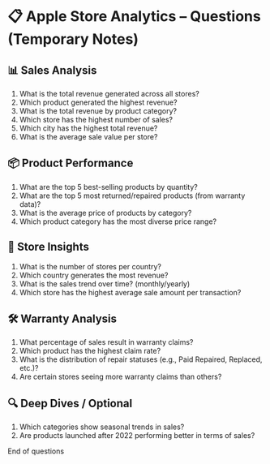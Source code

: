 # 📋 Apple Store Analytics – Questions (Temporary Notes)

## 📊 Sales Analysis

1. What is the total revenue generated across all stores?
2. Which product generated the highest revenue?
3. What is the total revenue by product category?
4. Which store has the highest number of sales?
5. Which city has the highest total revenue?
6. What is the average sale value per store?

## 📦 Product Performance

1. What are the top 5 best-selling products by quantity?
2. What are the top 5 most returned/repaired products (from warranty data)?
3. What is the average price of products by category?
4. Which product category has the most diverse price range?

## 🏬 Store Insights

1. What is the number of stores per country?
2. Which country generates the most revenue?
3. What is the sales trend over time? (monthly/yearly)
4. Which store has the highest average sale amount per transaction?

## 🛠️ Warranty Analysis

1. What percentage of sales result in warranty claims?
2. Which product has the highest claim rate?
3. What is the distribution of repair statuses (e.g., Paid Repaired, Replaced, etc.)?
4. Are certain stores seeing more warranty claims than others?

## 🔍 Deep Dives / Optional

1. Which categories show seasonal trends in sales?
2. Are products launched after 2022 performing better in terms of sales?

End of questions
